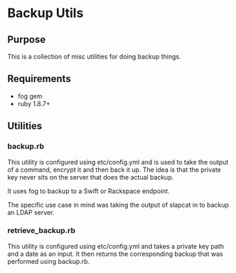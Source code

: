 Backup Utils
============

Purpose
-------

This is a collection of misc utilities for doing backup things.

Requirements
------------

- fog gem
- ruby 1.8.7+

Utilities
---------

### backup.rb ###

This utility is configured using etc/config.yml and is used to take the
output of a command, encrypt it and then back it up. The idea is that
the private key never sits on the server that does the actual backup.

It uses fog to backup to a Swift or Rackspace endpoint.

The specific use case in mind was taking the output of slapcat in to
backup an LDAP server.

### retrieve_backup.rb ###

This utility is configured using etc/config.yml and takes a private key
path and a date as an input. It then returns the corresponding backup
that was performed using backup.rb.
